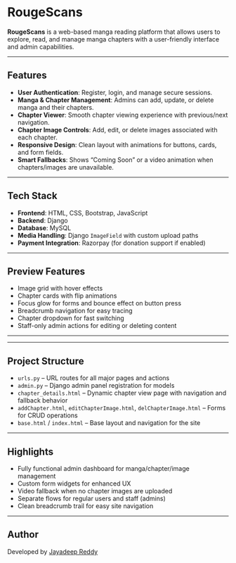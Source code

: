 # RougeScans

**RougeScans** is a web-based manga reading platform that allows users to explore, read, and manage manga chapters with a user-friendly interface and admin capabilities.

---

## Features

-  **User Authentication**: Register, login, and manage secure sessions.
-  **Manga & Chapter Management**: Admins can add, update, or delete manga and their chapters.
-  **Chapter Viewer**: Smooth chapter viewing experience with previous/next navigation.
-  **Chapter Image Controls**: Add, edit, or delete images associated with each chapter.
-  **Responsive Design**: Clean layout with animations for buttons, cards, and form fields.
-  **Smart Fallbacks**: Shows “Coming Soon” or a video animation when chapters/images are unavailable.

---

## Tech Stack

- **Frontend**: HTML, CSS, Bootstrap, JavaScript  
- **Backend**: Django  
- **Database**: MySQL  
- **Media Handling**: Django `ImageField` with custom upload paths  
- **Payment Integration**: Razorpay (for donation support if enabled)

---

##  Preview Features

-  Image grid with hover effects  
-  Chapter cards with flip animations  
-  Focus glow for forms and bounce effect on button press  
-  Breadcrumb navigation for easy tracing  
-  Chapter dropdown for fast switching  
-  Staff-only admin actions for editing or deleting content

---

---

## Project Structure

- `urls.py` – URL routes for all major pages and actions  
- `admin.py` – Django admin panel registration for models  
- `chapter_details.html` – Dynamic chapter view page with navigation and fallback behavior  
- `addChapter.html`, `editChapterImage.html`, `delChapterImage.html` – Forms for CRUD operations  
- `base.html` / `index.html` – Base layout and navigation for the site  

---

## Highlights

- Fully functional admin dashboard for manga/chapter/image management  
- Custom form widgets for enhanced UX  
- Video fallback when no chapter images are uploaded  
- Separate flows for regular users and staff (admins)  
- Clean breadcrumb trail for easy site navigation  

---

## Author

Developed by [Jayadeep Reddy](https://github.com/JayadeepReddyB)


